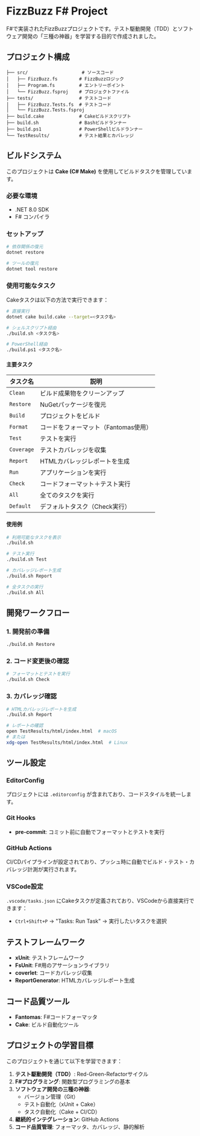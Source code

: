 # FizzBuzz F# Project

F#で実装されたFizzBuzzプロジェクトです。テスト駆動開発（TDD）とソフトウェア開発の「三種の神器」を学習する目的で作成されました。

## プロジェクト構成

```
├── src/                    # ソースコード
│   ├── FizzBuzz.fs        # FizzBuzzロジック
│   ├── Program.fs         # エントリーポイント
│   └── FizzBuzz.fsproj    # プロジェクトファイル
├── tests/                 # テストコード
│   ├── FizzBuzz.Tests.fs  # テストコード
│   └── FizzBuzz.Tests.fsproj
├── build.cake             # Cakeビルドスクリプト
├── build.sh               # Bashビルドランナー
├── build.ps1              # PowerShellビルドランナー
└── TestResults/           # テスト結果とカバレッジ
```

## ビルドシステム

このプロジェクトは **Cake (C# Make)** を使用してビルドタスクを管理しています。

### 必要な環境

- .NET 8.0 SDK
- F# コンパイラ

### セットアップ

```bash
# 依存関係の復元
dotnet restore

# ツールの復元
dotnet tool restore
```

### 使用可能なタスク

Cakeタスクは以下の方法で実行できます：

```bash
# 直接実行
dotnet cake build.cake --target=<タスク名>

# シェルスクリプト経由
./build.sh <タスク名>

# PowerShell経由
./build.ps1 <タスク名>
```

#### 主要タスク

| タスク名 | 説明 |
|---------|------|
| `Clean` | ビルド成果物をクリーンアップ |
| `Restore` | NuGetパッケージを復元 |
| `Build` | プロジェクトをビルド |
| `Format` | コードをフォーマット（Fantomas使用） |
| `Test` | テストを実行 |
| `Coverage` | テストカバレッジを収集 |
| `Report` | HTMLカバレッジレポートを生成 |
| `Run` | アプリケーションを実行 |
| `Check` | コードフォーマット＋テスト実行 |
| `All` | 全てのタスクを実行 |
| `Default` | デフォルトタスク（Check実行） |

#### 使用例

```bash
# 利用可能なタスクを表示
./build.sh

# テスト実行
./build.sh Test

# カバレッジレポート生成
./build.sh Report

# 全タスクの実行
./build.sh All
```

## 開発ワークフロー

### 1. 開発前の準備

```bash
./build.sh Restore
```

### 2. コード変更後の確認

```bash
# フォーマットとテストを実行
./build.sh Check
```

### 3. カバレッジ確認

```bash
# HTMLカバレッジレポートを生成
./build.sh Report

# レポートの確認
open TestResults/html/index.html  # macOS
# または
xdg-open TestResults/html/index.html  # Linux
```

## ツール設定

### EditorConfig

プロジェクトには `.editorconfig` が含まれており、コードスタイルを統一します。

### Git Hooks

- **pre-commit**: コミット前に自動でフォーマットとテストを実行

### GitHub Actions

CI/CDパイプラインが設定されており、プッシュ時に自動でビルド・テスト・カバレッジ計測が実行されます。

### VSCode設定

`.vscode/tasks.json` にCakeタスクが定義されており、VSCodeから直接実行できます：

- `Ctrl+Shift+P` → "Tasks: Run Task" → 実行したいタスクを選択

## テストフレームワーク

- **xUnit**: テストフレームワーク
- **FsUnit**: F#用のアサーションライブラリ
- **coverlet**: コードカバレッジ収集
- **ReportGenerator**: HTMLカバレッジレポート生成

## コード品質ツール

- **Fantomas**: F#コードフォーマッタ
- **Cake**: ビルド自動化ツール

## プロジェクトの学習目標

このプロジェクトを通じて以下を学習できます：

1. **テスト駆動開発（TDD）**: Red-Green-Refactorサイクル
2. **F#プログラミング**: 関数型プログラミングの基本
3. **ソフトウェア開発の三種の神器**:
   - バージョン管理（Git）
   - テスト自動化（xUnit + Cake）
   - タスク自動化（Cake + CI/CD）
4. **継続的インテグレーション**: GitHub Actions
5. **コード品質管理**: フォーマッタ、カバレッジ、静的解析